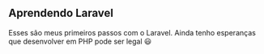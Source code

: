## Aprendendo Laravel

Esses são meus primeiros passos com o Laravel. Ainda tenho esperanças que desenvolver em PHP pode ser legal :smiley:
